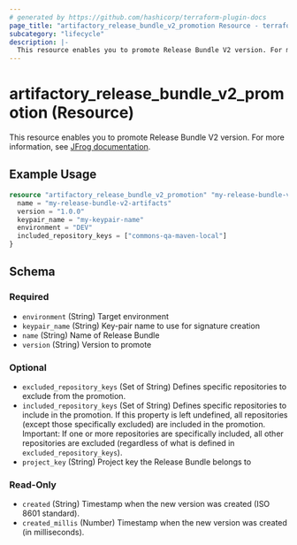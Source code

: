 ```yaml
---
# generated by https://github.com/hashicorp/terraform-plugin-docs
page_title: "artifactory_release_bundle_v2_promotion Resource - terraform-provider-artifactory"
subcategory: "lifecycle"
description: |-
  This resource enables you to promote Release Bundle V2 version. For more information, see JFrog documentation https://jfrog.com/help/r/jfrog-artifactory-documentation/promote-a-release-bundle-v2-to-a-target-environment.
---
```


# artifactory_release_bundle_v2_promotion (Resource)

This resource enables you to promote Release Bundle V2 version. For more information, see [JFrog documentation](https://jfrog.com/help/r/jfrog-artifactory-documentation/promote-a-release-bundle-v2-to-a-target-environment).

## Example Usage

```terraform
resource "artifactory_release_bundle_v2_promotion" "my-release-bundle-v2-promotion" {
  name = "my-release-bundle-v2-artifacts"
  version = "1.0.0"
  keypair_name = "my-keypair-name"
  environment = "DEV"
  included_repository_keys = ["commons-qa-maven-local"]
}
```

<!-- schema generated by tfplugindocs -->
## Schema

### Required

- `environment` (String) Target environment
- `keypair_name` (String) Key-pair name to use for signature creation
- `name` (String) Name of Release Bundle
- `version` (String) Version to promote

### Optional

- `excluded_repository_keys` (Set of String) Defines specific repositories to exclude from the promotion.
- `included_repository_keys` (Set of String) Defines specific repositories to include in the promotion. If this property is left undefined, all repositories (except those specifically excluded) are included in the promotion. Important: If one or more repositories are specifically included, all other repositories are excluded (regardless of what is defined in `excluded_repository_keys`).
- `project_key` (String) Project key the Release Bundle belongs to

### Read-Only

- `created` (String) Timestamp when the new version was created (ISO 8601 standard).
- `created_millis` (Number) Timestamp when the new version was created (in milliseconds).
